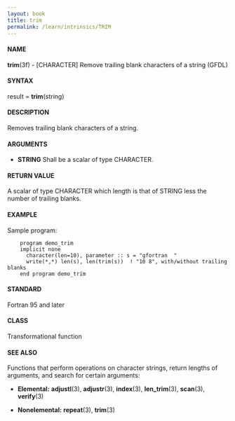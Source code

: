 ```yaml
---
layout: book
title: trim
permalink: /learn/intrinsics/TRIM
---
```

#### NAME

__trim__(3f) - \[CHARACTER\] Remove trailing blank characters of a string
(GFDL)

#### SYNTAX

result = __trim__(string)

#### DESCRIPTION

Removes trailing blank characters of a string.

#### ARGUMENTS

  - __STRING__
    Shall be a scalar of type CHARACTER.

#### RETURN VALUE

A scalar of type CHARACTER which length is that of STRING less the
number of trailing blanks.

#### EXAMPLE

Sample program:

```
    program demo_trim
    implicit none
      character(len=10), parameter :: s = "gfortran  "
      write(*,*) len(s), len(trim(s))  ! "10 8", with/without trailing blanks
    end program demo_trim
```

#### STANDARD

Fortran 95 and later

#### CLASS

Transformational function

#### SEE ALSO

Functions that perform operations on character strings, return lengths
of arguments, and search for certain arguments:

  - __Elemental:__
    __adjustl__(3), __adjustr__(3), __index__(3), __len\_trim__(3),
    __scan__(3), __verify__(3)

  - __Nonelemental:__
    __repeat__(3), __trim__(3)
